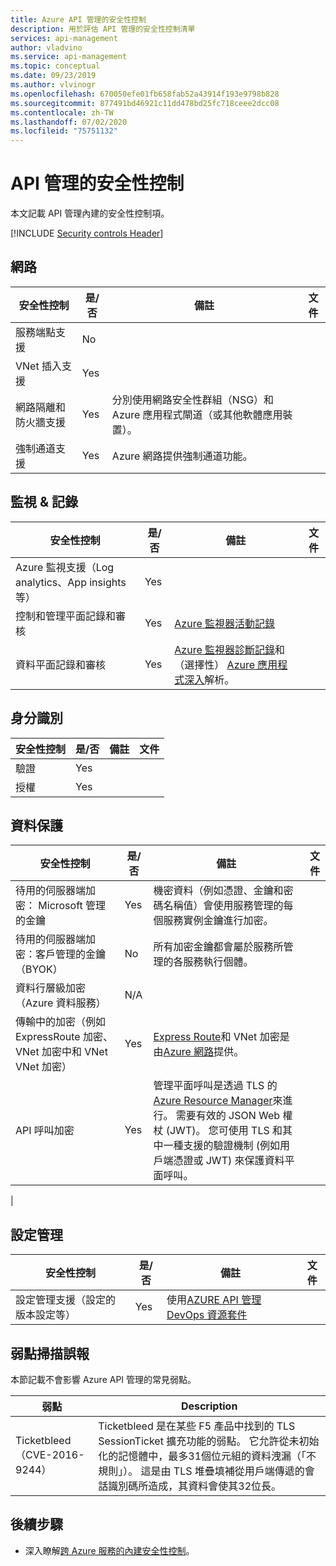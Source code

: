 ```yaml
---
title: Azure API 管理的安全性控制
description: 用於評估 API 管理的安全性控制清單
services: api-management
author: vladvino
ms.service: api-management
ms.topic: conceptual
ms.date: 09/23/2019
ms.author: vlvinogr
ms.openlocfilehash: 670050efe01fb658fab52a43914f193e9798b828
ms.sourcegitcommit: 877491bd46921c11dd478bd25fc718ceee2dcc08
ms.contentlocale: zh-TW
ms.lasthandoff: 07/02/2020
ms.locfileid: "75751132"
---
```

# <a name="security-controls-for-api-management"></a>API 管理的安全性控制

本文記載 API 管理內建的安全性控制項。

[!INCLUDE [Security controls Header](../../includes/security-controls-header.md)]

## <a name="network"></a>網路

| 安全性控制 | 是/否 | 備註 | 文件 |
|---|---|--|--|
| 服務端點支援| No | |  |
| VNet 插入支援| Yes | |  |
| 網路隔離和防火牆支援| Yes | 分別使用網路安全性群組（NSG）和 Azure 應用程式閘道（或其他軟體應用裝置）。 |  |
| 強制通道支援| Yes | Azure 網路提供強制通道功能。 |  |

## <a name="monitoring--logging"></a>監視 & 記錄

| 安全性控制 | 是/否 | 備註| 文件 |
|---|---|--|--|
| Azure 監視支援（Log analytics、App insights 等）| Yes | | |
| 控制和管理平面記錄和審核| Yes | [Azure 監視器活動記錄](../azure-monitor/platform/platform-logs-overview.md) | |
| 資料平面記錄和審核| Yes | [Azure 監視器診斷記錄](../azure-monitor/platform/platform-logs-overview.md)和（選擇性） [Azure 應用程式深入](../azure-monitor/app/app-insights-overview.md)解析。  | |


## <a name="identity"></a>身分識別

| 安全性控制 | 是/否 | 備註| 文件 |
|---|---|--|--|
| 驗證| Yes | |  |
| 授權| Yes | |  |

## <a name="data-protection"></a>資料保護

| 安全性控制 | 是/否 | 備註 | 文件 |
|---|---|--|--|
| 待用的伺服器端加密： Microsoft 管理的金鑰 | Yes | 機密資料（例如憑證、金鑰和密碼名稱值）會使用服務管理的每個服務實例金鑰進行加密。 |  |
| 待用的伺服器端加密：客戶管理的金鑰（BYOK） | No | 所有加密金鑰都會屬於服務所管理的各服務執行個體。 |  |
| 資料行層級加密（Azure 資料服務）| N/A | |  |
| 傳輸中的加密（例如 ExpressRoute 加密、VNet 加密中和 VNet VNet 加密）| Yes | [Express Route](../expressroute/index.yml)和 VNet 加密是由[Azure 網路](../virtual-network/index.yml)提供。 |  |
| API 呼叫加密| Yes | 管理平面呼叫是透過 TLS 的[Azure Resource Manager](../azure-resource-manager/index.yml)來進行。 需要有效的 JSON Web 權杖 (JWT)。  您可使用 TLS 和其中一種支援的驗證機制 (例如用戶端憑證或 JWT) 來保護資料平面呼叫。 |   |
 |

## <a name="configuration-management"></a>設定管理

| 安全性控制 | 是/否 | 備註| 文件 |
|---|---|--|--|
| 設定管理支援（設定的版本設定等）| Yes | 使用[AZURE API 管理 DevOps 資源套件](https://aka.ms/apimdevops) |  |

## <a name="vulnerability-scans-false-positives"></a>弱點掃描誤報

本節記載不會影響 Azure API 管理的常見弱點。

| 弱點               | Description                                                                                                                                                                                                                                                                                                               |
|-----------------------------|---------------------------------------------------------------------------------------------------------------------------------------------------------------------------------------------------------------------------------------------------------------------------------------------------------------------------|
| Ticketbleed （CVE-2016-9244） | Ticketbleed 是在某些 F5 產品中找到的 TLS SessionTicket 擴充功能的弱點。 它允許從未初始化的記憶體中，最多31個位元組的資料洩漏（「不規則」）。 這是由 TLS 堆疊填補從用戶端傳遞的會話識別碼所造成，其資料會使其32位長。 |

## <a name="next-steps"></a>後續步驟

- 深入瞭解[跨 Azure 服務的內建安全性控制](../security/fundamentals/security-controls.md)。